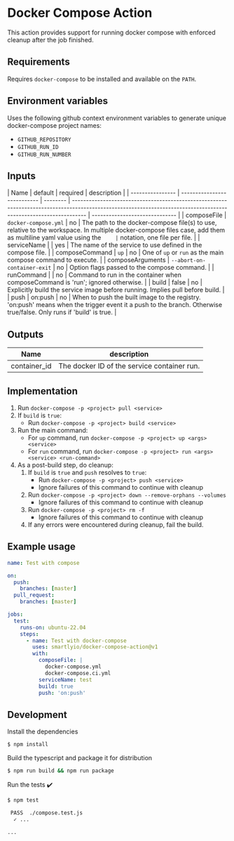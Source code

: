 # Docker Compose Action

This action provides support for running docker compose with enforced cleanup after the job finished.

## Requirements

Requires `docker-compose` to be installed and available on the `PATH`.

## Environment variables

Uses the following github context environment variables to generate unique docker-compose project names:

- `GITHUB_REPOSITORY`
- `GITHUB_RUN_ID`
- `GITHUB_RUN_NUMBER`

## Inputs

| Name             | default                     | required | description                                                                                                                                                       |
| ---------------- | --------------------------- | -------- | ----------------------------------------------------------------------------------------------------------------------------------------------------------------- | ------------------------------ |
| composeFile      | `docker-compose.yml`        | no       | The path to the docker-compose file(s) to use, relative to the workspace. In multiple docker-compose files case, add them as multiline yaml value using the `     | ` notation, one file per file. |
| serviceName      |                             | yes      | The name of the service to use defined in the compose file.                                                                                                       |
| composeCommand   | `up`                        | no       | One of `up` or `run` as the main compose command to execute.                                                                                                      |
| composeArguments | `--abort-on-container-exit` | no       | Option flags passed to the compose command.                                                                                                                       |
| runCommand       |                             | no       | Command to run in the container when composeCommand is 'run'; ignored otherwise.                                                                                  |
| build            | false                       | no       | Explicitly build the service image before running. Implies pull before build.                                                                                     |
| push             | on:push                     | no       | When to push the built image to the registry. 'on:push' means when the trigger event it a push to the branch. Otherwise true/false. Only runs if 'build' is true. |

## Outputs

| Name         | description                                 |
| ------------ | ------------------------------------------- |
| container_id | The docker ID of the service container run. |

## Implementation

1. Run `docker-compose -p <project> pull <service>`
2. If `build` is `true`:
   - Run `docker-compose -p <project> build <service>`
3. Run the main command:
   - For `up` command, run `docker-compose -p <project> up <args> <service>`
   - For `run` command, run `docker-compose -p <project> run <args> <service> <run-command>`
4. As a post-build step, do cleanup:
   1. If `build` is `true` and `push` resolves to `true`:
      - Run `docker-compose -p <project> push <service>`
      - Ignore failures of this command to continue with cleanup
   2. Run `docker-compose -p <project> down --remove-orphans --volumes`
      - Ignore failures of this command to continue with cleanup
   3. Run `docker-compose -p <project> rm -f`
      - Ignore failures of this command to continue with cleanup
   4. If any errors were encountered during cleanup, fail the build.

## Example usage

```yaml
name: Test with compose

on:
  push:
    branches: [master]
  pull_request:
    branches: [master]

jobs:
  test:
    runs-on: ubuntu-22.04
    steps:
      - name: Test with docker-compose
        uses: smartlyio/docker-compose-action@v1
        with:
          composeFile: |
            docker-compose.yml
            docker-compose.ci.yml
          serviceName: test
          build: true
          push: 'on:push'
```

## Development

Install the dependencies

```bash
$ npm install
```

Build the typescript and package it for distribution

```bash
$ npm run build && npm run package
```

Run the tests :heavy_check_mark:

```bash
$ npm test

 PASS  ./compose.test.js
  ✓ ...

...
```
